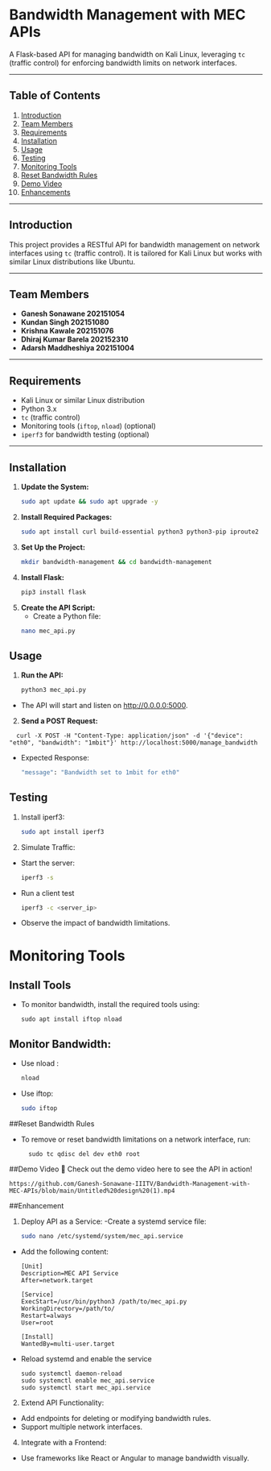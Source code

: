 # **Bandwidth Management with MEC APIs**

A Flask-based API for managing bandwidth on Kali Linux, leveraging `tc` (traffic control) for enforcing bandwidth limits on network interfaces.

---

## **Table of Contents**
1. [Introduction](#introduction)
2. [Team Members](#team-members)
3. [Requirements](#requirements)
4. [Installation](#installation)
5. [Usage](#usage)
6. [Testing](#testing)
7. [Monitoring Tools](#monitoring-tools)
8. [Reset Bandwidth Rules](#reset-bandwidth-rules)
9. [Demo Video](#demo-video)
10. [Enhancements](#enhancements)

---

## **Introduction**
This project provides a RESTful API for bandwidth management on network interfaces using `tc` (traffic control). It is tailored for Kali Linux but works with similar Linux distributions like Ubuntu.

---

## **Team Members**
- **Ganesh Sonawane 202151054**
- **Kundan Singh 202151080**
- **Krishna Kawale 202151076**
- **Dhiraj Kumar Barela 202152310**
- **Adarsh Maddheshiya 202151004**

---

## **Requirements**
- Kali Linux or similar Linux distribution
- Python 3.x
- `tc` (traffic control)
- Monitoring tools (`iftop`, `nload`) (optional)
- `iperf3` for bandwidth testing (optional)

---

## **Installation**

1. **Update the System:**
   ```bash
   sudo apt update && sudo apt upgrade -y
2. **Install Required Packages:**
   ```bash
   sudo apt install curl build-essential python3 python3-pip iproute2 iftop nload -y
3. **Set Up the Project:**
   ```bash
   mkdir bandwidth-management && cd bandwidth-management
4. **Install Flask:**
   ```bash
   pip3 install flask
5. **Create the API Script:**
   - Create a Python file:
   ```bash
   nano mec_api.py
## **Usage**
1. **Run the API:**
   ```bash
   python3 mec_api.py
- The API will start and listen on http://0.0.0.0:5000.
2. **Send a POST Request:**
```
  curl -X POST -H "Content-Type: application/json" -d '{"device": "eth0", "bandwidth": "1mbit"}' http://localhost:5000/manage_bandwidth
```
- Expected Response:
    ```bash
    "message": "Bandwidth set to 1mbit for eth0"
  
## Testing
1. Install iperf3:
    ```bash
   sudo apt install iperf3
2. Simulate Traffic:
- Start the server:
     ```bash
  iperf3 -s
- Run a client test
     ```bash
  iperf3 -c <server_ip>
- Observe the impact of bandwidth limitations.

# Monitoring Tools

## Install Tools

- To monitor bandwidth, install the required tools using:

   ```
   sudo apt install iftop nload
   ```
    
## Monitor Bandwidth:
- Use nload :
  ```bash
  nload
- Use iftop:
  ```bash
  sudo iftop

##Reset Bandwidth Rules
- To remove or reset bandwidth limitations on a network interface, run:
  ```
    sudo tc qdisc del dev eth0 root
  ```
##Demo Video
🎥 Check out the demo video here to see the API in action!
```
https://github.com/Ganesh-Sonawane-IIITV/Bandwidth-Management-with-MEC-APIs/blob/main/Untitled%20design%20(1).mp4
```

##Enhancement
1. Deploy API as a Service:
   -Create a systemd service file:
   ```bash
   sudo nano /etc/systemd/system/mec_api.service
- Add the following content:
  ```
  [Unit]
  Description=MEC API Service
  After=network.target

  [Service]
  ExecStart=/usr/bin/python3 /path/to/mec_api.py
  WorkingDirectory=/path/to/
  Restart=always
  User=root

  [Install]
  WantedBy=multi-user.target
  ```
  
- Reload systemd and enable the service
  ```
  sudo systemctl daemon-reload
  sudo systemctl enable mec_api.service
  sudo systemctl start mec_api.service
  ```

2. Extend API Functionality:
  - Add endpoints for deleting or modifying bandwidth rules.
  - Support multiple network interfaces.

   
4. Integrate with a Frontend:
  - Use frameworks like React or Angular to manage bandwidth visually.




